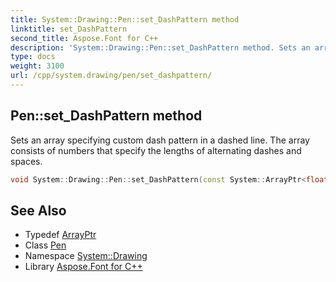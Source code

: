 ```yaml
---
title: System::Drawing::Pen::set_DashPattern method
linktitle: set_DashPattern
second_title: Aspose.Font for C++
description: 'System::Drawing::Pen::set_DashPattern method. Sets an array specifying custom dash pattern in a dashed line. The array consists of numbers that specify the lengths of alternating dashes and spaces in C++.'
type: docs
weight: 3100
url: /cpp/system.drawing/pen/set_dashpattern/
---
```

## Pen::set_DashPattern method


Sets an array specifying custom dash pattern in a dashed line. The array consists of numbers that specify the lengths of alternating dashes and spaces.

```cpp
void System::Drawing::Pen::set_DashPattern(const System::ArrayPtr<float> &value)
```

## See Also

* Typedef [ArrayPtr](../../../system/arrayptr/)
* Class [Pen](../)
* Namespace [System::Drawing](../../)
* Library [Aspose.Font for C++](../../../)
